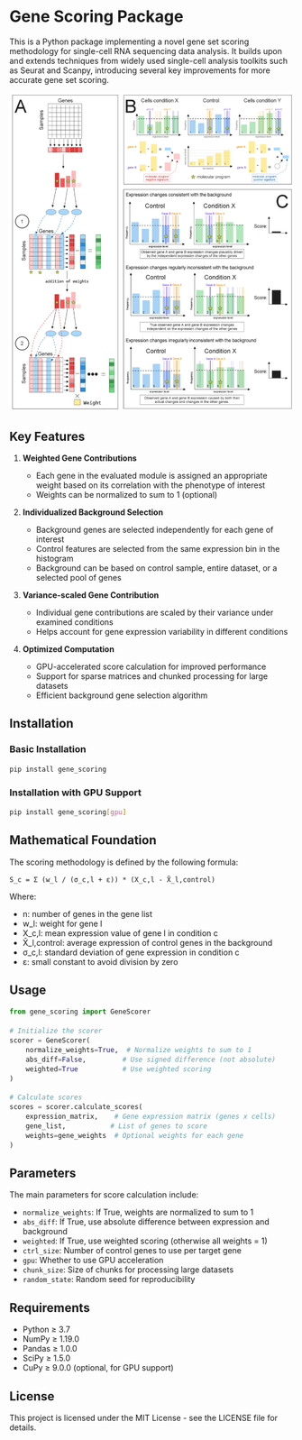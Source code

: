 # Gene Scoring Package

This is a Python package implementing a novel gene set scoring methodology for single-cell RNA sequencing data analysis. It builds upon and extends techniques from widely used single-cell analysis toolkits such as Seurat and Scanpy, introducing several key improvements for more accurate gene set scoring.

![alt text](https://raw.githubusercontent.com/michal7kw/GeneScore/main/gene_scoring/image.png)

## Key Features

1. **Weighted Gene Contributions**
   - Each gene in the evaluated module is assigned an appropriate weight based on its correlation with the phenotype of interest
   - Weights can be normalized to sum to 1 (optional)

2. **Individualized Background Selection**
   - Background genes are selected independently for each gene of interest
   - Control features are selected from the same expression bin in the histogram
   - Background can be based on control sample, entire dataset, or a selected pool of genes

3. **Variance-scaled Gene Contribution**
   - Individual gene contributions are scaled by their variance under examined conditions
   - Helps account for gene expression variability in different conditions

4. **Optimized Computation**
   - GPU-accelerated score calculation for improved performance
   - Support for sparse matrices and chunked processing for large datasets
   - Efficient background gene selection algorithm

## Installation

### Basic Installation

```bash
pip install gene_scoring
```

### Installation with GPU Support

```bash
pip install gene_scoring[gpu]
```

## Mathematical Foundation

The scoring methodology is defined by the following formula:

```
S_c = Σ (w_l / (σ_c,l + ε)) * (X_c,l - X̄_l,control)
```

Where:
- n: number of genes in the gene list
- w_l: weight for gene l
- X_c,l: mean expression value of gene l in condition c
- X̄_l,control: average expression of control genes in the background
- σ_c,l: standard deviation of gene expression in condition c
- ε: small constant to avoid division by zero

## Usage

```python
from gene_scoring import GeneScorer

# Initialize the scorer
scorer = GeneScorer(
    normalize_weights=True,  # Normalize weights to sum to 1
    abs_diff=False,         # Use signed difference (not absolute)
    weighted=True           # Use weighted scoring
)

# Calculate scores
scores = scorer.calculate_scores(
    expression_matrix,    # Gene expression matrix (genes x cells)
    gene_list,           # List of genes to score
    weights=gene_weights  # Optional weights for each gene
)
```

## Parameters

The main parameters for score calculation include:

- `normalize_weights`: If True, weights are normalized to sum to 1
- `abs_diff`: If True, use absolute difference between expression and background
- `weighted`: If True, use weighted scoring (otherwise all weights = 1)
- `ctrl_size`: Number of control genes to use per target gene
- `gpu`: Whether to use GPU acceleration
- `chunk_size`: Size of chunks for processing large datasets
- `random_state`: Random seed for reproducibility

## Requirements

- Python ≥ 3.7
- NumPy ≥ 1.19.0
- Pandas ≥ 1.0.0
- SciPy ≥ 1.5.0
- CuPy ≥ 9.0.0 (optional, for GPU support)

## License

This project is licensed under the MIT License - see the LICENSE file for details.
